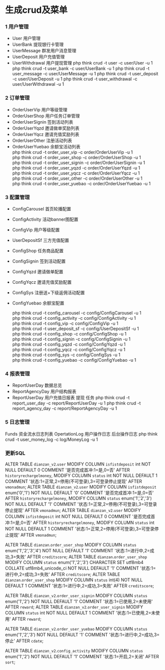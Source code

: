 # 生成crud及菜单

### 1 用户管理
- User 用户管理
- UserBank 提现银行卡管理
- UserMessage 群发用户消息管理
- UserDeposit 用户充值管理
- UserWithdrawal 用户提现管理
  php think crud -t user -c user/User -u 1
  php think crud -t user_bank -c user/UserBank -u 1
  php think crud -t user_message -c user/UserMessage -u 1
  php think crud -t user_deposit -c user/UserDeposit -u 1
  php think crud -t user_withdrawal -c user/UserWithdrawal -u 1

### 2 订单管理
- OrderUserVip 用户等级管理
- OrderUserShop 用户任务订单管理
- OrderUserSignin 签到活动列表
- OrderUserYqzd 邀请做单奖励列表
- OrderUserYqcz 邀请充值奖励列表
- OrderUserOther 注册活动列表
- OrderUserYuebao 余额宝活动列表  
  php think crud -t order_user_vip -c order/OrderUserVip -u 1  
  php think crud -t order_user_shop -c order/OrderUserShop -u 1  
  php think crud -t order_user_signin -c order/OrderUserSignin -u 1  
  php think crud -t order_user_yqzd -c order/OrderUserYqzd -u 1  
  php think crud -t order_user_yqcz -c order/OrderUserYqcz -u 1  
  php think crud -t order_user_other -c order/OrderUserOther -u 1  
  php think crud -t order_user_yuebao -c order/OrderUserYuebao -u 1

### 3 配置管理
- ConfigCarousel 首页轮播配置
- ConfigActivity 活动banner图配置
- ConfigVip 用户等级配置
- UserDepositSf 三方充值配置
- ConfigShop 任务商品配置
- ConfigSignin 签到活动配置
- ConfigYqzd 邀请做单配置
- ConfigYqcz 邀请充值奖励配置
- ConfigSys 注册送+下级返佣活动配置
- ConfigYuebao 余额宝配置

  php think crud -t config_carousel -c config/ConfigCarousel -u 1  
  php think crud -t config_activity -c config/ConfigActivity -u 1  
  php think crud -t config_vip -c config/ConfigVip -u 1  
  php think crud -t user_deposit_sf -c config/UserDepositSf -u 1  
  php think crud -t config_shop -c config/ConfigShop -u 1  
  php think crud -t config_signin -c config/ConfigSignin -u 1  
  php think crud -t config_yqzd -c config/ConfigYqzd -u 1  
  php think crud -t config_yqcz -c config/ConfigYqcz -u 1  
  php think crud -t config_sys -c config/ConfigSys -u 1  
  php think crud -t config_yuebao -c config/ConfigYuebao -u 1


### 4 报表管理
- ReportUserDay 数据总览
- ReportAgencyDay 用户结构报表
- ReportUserDay 用户充值日报表 提现 任务
  php think crud -t report_user_day -c report/ReportUserDay -u 1
  php think crud -t report_agency_day -c report/ReportAgencyDay -u 1

### 5 日志管理
Funds   资金流水日志列表
OpertationLog 用户操作日志
后台操作日志
php think crud -t user_money_log -c log/MoneyLog -u 1

### 更新SQL

ALTER TABLE `dianzan_v2`.`user`
MODIFY COLUMN `isfistdeposit` int NOT NULL DEFAULT 0 COMMENT '是否完成首冲:1=是,0=否' AFTER `historyrechargelmoney`,
MODIFY COLUMN `status` int NOT NULL DEFAULT 1 COMMENT '状态:1=正常,2=停用(不可登录),3=可登录停止提现' AFTER `vmonadmun`;
ALTER TABLE `dianzan_v2`.`user`
MODIFY COLUMN `isfistdeposit` enum('0','1') NOT NULL DEFAULT '0' COMMENT '是否完成首冲:1=是,0=否' AFTER `historyrechargelmoney`,
MODIFY COLUMN `status` enum('1','2','3') NOT NULL DEFAULT '1' COMMENT '状态:1=正常,2=停用(不可登录),3=可登录停止提现' AFTER `vmonadmun`;
ALTER TABLE `dianzan_v2`.`user`
MODIFY COLUMN `isfistdeposit` int NOT NULL DEFAULT 0 COMMENT '是否完成首冲:1=是,0=否' AFTER `historyrechargelmoney`,
MODIFY COLUMN `status` int NOT NULL DEFAULT 1 COMMENT '状态:1=正常,2=停用(不可登录),3=可登录停止提现' AFTER `vmonadmun`;

ALTER TABLE `dianzan`.`order_user_shop`
MODIFY COLUMN `status` enum('1','2','3','4') NOT NULL DEFAULT '1' COMMENT '状态:1=进行中,2=成功,3=失败' AFTER `creditscore`;
ALTER TABLE `dianzan`.`order_user_shop`
MODIFY COLUMN `status` enum('1','2','3') CHARACTER SET utf8mb4 COLLATE utf8mb4_unicode_ci NOT NULL DEFAULT '1' COMMENT '状态:1=进行中,2=成功,3=失败' AFTER `creditscore`;
ALTER TABLE `dianzan`.`order_user_shop`
MODIFY COLUMN `status` int(4) NOT NULL DEFAULT 1 COMMENT '状态:1=进行中,2=成功,3=失败' AFTER `creditscore`;

ALTER TABLE `dianzan_v2`.`order_user_signin`
MODIFY COLUMN `status` enum('1','2') NOT NULL DEFAULT '1' COMMENT '状态:1=已使用,2=未使用' AFTER `reward`;
ALTER TABLE `dianzan_v2`.`order_user_signin`
MODIFY COLUMN `status` int NOT NULL DEFAULT 1 COMMENT '状态:1=已使用,2=未使用' AFTER `reward`;

ALTER TABLE `dianzan_v2`.`order_user_yuebao`
MODIFY COLUMN `status` enum('1','2','3') NOT NULL DEFAULT '1' COMMENT '状态:1=进行中,2=成功,3=停止' AFTER `cdate`;

ALTER TABLE `dianzan_v2`.`config_activity`
MODIFY COLUMN `status` enum('1','2') NOT NULL DEFAULT '1' COMMENT '状态:1=开启,2=关闭' AFTER `sort`;
